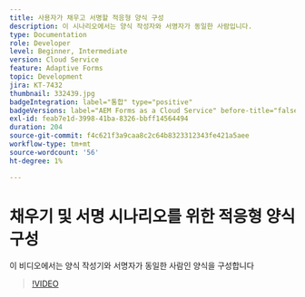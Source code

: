 ```yaml
---
title: 사용자가 채우고 서명할 적응형 양식 구성
description: 이 시나리오에서는 양식 작성자와 서명자가 동일한 사람입니다.
type: Documentation
role: Developer
level: Beginner, Intermediate
version: Cloud Service
feature: Adaptive Forms
topic: Development
jira: KT-7432
thumbnail: 332439.jpg
badgeIntegration: label="통합" type="positive"
badgeVersions: label="AEM Forms as a Cloud Service" before-title="false"
exl-id: feab7e1d-3998-41ba-8326-bbff14564494
duration: 204
source-git-commit: f4c621f3a9caa8c2c64b8323312343fe421a5aee
workflow-type: tm+mt
source-wordcount: '56'
ht-degree: 1%

---
```


# 채우기 및 서명 시나리오를 위한 적응형 양식 구성


이 비디오에서는 양식 작성기와 서명자가 동일한 사람인 양식을 구성합니다

>[!VIDEO](https://video.tv.adobe.com/v/332439?quality=12&learn=on)
